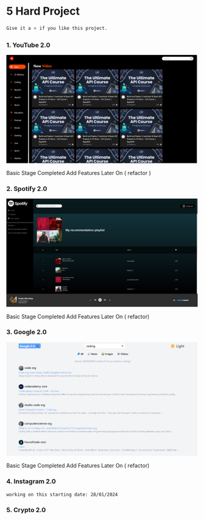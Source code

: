 # 5 Hard Project
    Give it a ⭐ if you like this project.

### 1. YouTube 2.0
<p align="left"> <a href="https://youtube-2-0.vercel.app/" target="_blank" rel="noreferrer"> <img src="./assets/youtube_banner.png" alt="banner" /> </a> </p>
Basic Stage Completed Add Features Later On ( refactor )

### 2. Spotify 2.0
<p align="left"> <a href="https://5-react-hard-project-pearl.vercel.app/" target="_blank" rel="noreferrer"> <img src="./assets/spotify_banner.png" alt="banner" /> </a> </p>
Basic Stage Completed Add Features Later On ( refactor)

### 3. Google 2.0
<p align="left"> <a href="https://5-react-hard-project-s33n.vercel.app/" target="_blank" rel="noreferrer"> <img src="./assets/google_banner.png" alt="banner" /> </a> </p>

Basic Stage Completed Add Features Later On ( refactor)

### 4. Instagram 2.0

    working on this starting date: 28/01/2024

### 5. Crypto 2.0